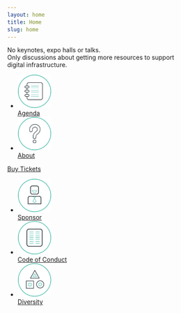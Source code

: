 ```yaml
---
layout: home
title: Home
slug: home
---
```


<div>No keynotes, expo halls or talks.</div>

<div>
  Only discussions about getting more&nbsp;resources to
  support digital&nbsp;infrastructure.
</div>

<ul class="nav">
  <li>
    <a href="/agenda/">
      <img src="/assets/img/icons/agenda.svg" alt="Agenda" width="77" height="77">
      <br>
      Agenda
    </a>
  </li>
  <li>
    <a href="/about/">
      <img src="/assets/img/icons/about.svg" alt="About" width="77" height="77">
      <br>
      About
    </a>
  </li>
</ul>
<div class="clear"></div>

<div class="cta">
  <a href="https://opencollective.com/sustainunconf#join-us">
    Buy Tickets
  </a>
</div>

<div class="more-info">
  <ul class="nav">
    <li>
      <a href="/sponsor/">
        <img src="/assets/img/icons/sponsor.svg" alt="Sponsor" width="77" height="77">
        <br>
        Sponsor
      </a>
    </li>
    <li>
      <a href="/code-of-conduct/">
        <img src="/assets/img/icons/code-of-conduct.svg" alt="Code of Conduct" width="77" height="77">
        <br>
        Code of Conduct
      </a>
    </li>
    <li>
      <a href="/diversity/">
        <img src="/assets/img/icons/diversity.svg" alt="Diversity" width="77" height="77">
        <br>
        Diversity
      </a>
    </li>
  </ul>
  <div class="clear"></div>
</div>
